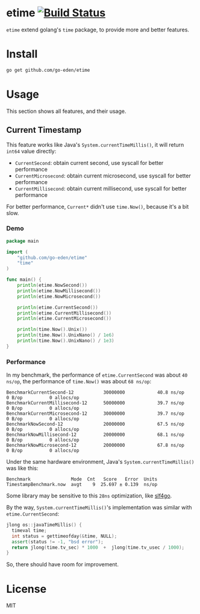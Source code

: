 # etime [![Build Status](https://travis-ci.org/go-eden/etime.svg?branch=master)](https://travis-ci.org/go-eden/etime)

`etime` extend golang's `time` package, to provide more and better features.

# Install

```bash
go get github.com/go-eden/etime
```

# Usage
 
This section shows all features, and their usage.
 
## Current Timestamp

This feature works like Java's `System.currentTimeMillis()`, it will return `int64` value directly:

+ `CurrentSecond`: obtain current second, use syscall for better performance
+ `CurrentMicrosecond`: obtain current microsecond, use syscall for better performance
+ `CurrentMillisecond`: obtain current millisecond, use syscall for better performance

For better performance, `Current*` didn't use `time.Now()`, because it's a bit slow. 

### Demo

```go
package main

import (
	"github.com/go-eden/etime"
	"time"
)

func main() {
	println(etime.NowSecond())
	println(etime.NowMillisecond())
	println(etime.NowMicrosecond())

	println(etime.CurrentSecond())
	println(etime.CurrentMillisecond())
	println(etime.CurrentMicrosecond())

	println(time.Now().Unix())
	println(time.Now().UnixNano() / 1e6)
	println(time.Now().UnixNano() / 1e3)
}
```

### Performance

In my benchmark, the performance of `etime.CurrentSecond` was about `40 ns/op`, the performance of `time.Now()` was about `68 ns/op`:

```
BenchmarkCurrentSecond-12         	30000000	        40.8 ns/op	       0 B/op	       0 allocs/op
BenchmarkCurrentMillisecond-12    	50000000	        39.7 ns/op	       0 B/op	       0 allocs/op
BenchmarkCurrentMicrosecond-12    	30000000	        39.7 ns/op	       0 B/op	       0 allocs/op
BenchmarkNowSecond-12             	20000000	        67.5 ns/op	       0 B/op	       0 allocs/op
BenchmarkNowMillisecond-12        	20000000	        68.1 ns/op	       0 B/op	       0 allocs/op
BenchmarkNowMicrosecond-12        	20000000	        67.8 ns/op	       0 B/op	       0 allocs/op
```

Under the same hardware environment, Java's `System.currentTimeMillis()` was like this:

```
Benchmark               Mode  Cnt   Score   Error  Units
TimestampBenchmark.now  avgt    9  25.697 ± 0.139  ns/op
```

Some library may be sensitive to this `28ns` optimization, like [slf4go](https://github.com/go-eden/slf4go). 

By the way, `System.currentTimeMillis()`'s implementation was similar with `etime.CurrentSecond`:

```c++
jlong os::javaTimeMillis() {
  timeval time;
  int status = gettimeofday(&time, NULL);
  assert(status != -1, "bsd error");
  return jlong(time.tv_sec) * 1000  +  jlong(time.tv_usec / 1000);
}
```

So, there should have room for improvement.

# License

MIT
